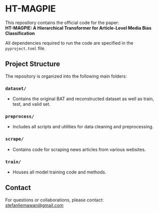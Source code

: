# HT-MAGPIE

This repository contains the official code for the paper:  
**HT-MAGPIE: A Hierarchical Transformer for Article-Level Media Bias Classification**

All dependencies required to run the code are specified in the `pyproject.toml` file.

## Project Structure

The repository is organized into the following main folders:

### `dataset/`

- Contains the original BAT and reconstructed dataset as well as train, test, and valid set.

### `preprocess/`

- Includes all scripts and utilities for data cleaning and preprocessing.

### `scrape/`

- Contains code for scraping news articles from various websites.

### `train/`

- Houses all model training code and methods.

## Contact

For questions or collaborations, please contact:  
[stefanliemawan@gmail.com](mailto:stefan.liemawan@gmail.com)
